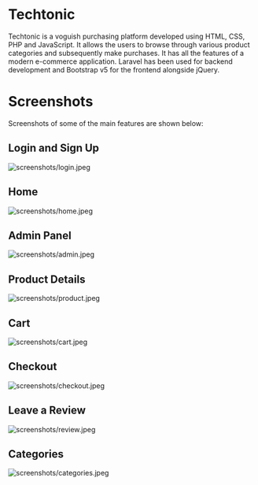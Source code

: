 # Techtonic
Techtonic is a voguish purchasing platform developed using HTML, CSS, PHP and JavaScript. It allows the users to browse through various product categories and subsequently make purchases. It has all the features of a modern e-commerce application. Laravel has been used for backend development and Bootstrap v5 for the frontend alongside jQuery.

# Screenshots
Screenshots of some of the main features are shown below:

## Login and Sign Up
![screenshots/login.jpeg](screenshots/login.jpeg)

## Home
![screenshots/home.jpeg](screenshots/home.jpeg)

## Admin Panel
![screenshots/admin.jpeg](screenshots/admin.jpeg)

## Product Details
![screenshots/product.jpeg](screenshots/product.jpeg)

## Cart
![screenshots/cart.jpeg](screenshots/cart.jpeg)

## Checkout
![screenshots/checkout.jpeg](screenshots/checkout.jpeg)

## Leave a Review
![screenshots/review.jpeg](screenshots/review.jpeg)

## Categories
![screenshots/categories.jpeg](screenshots/categories.jpeg)


